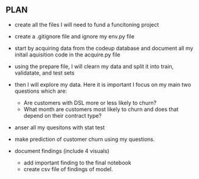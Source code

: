 ## PLAN

- create all the files I will need to fund a funcitoning project
- create a .gitignore file and ignore my env.py file
- start by acquiring data from the codeup database and document all my initail aquisition code in the acquire.py file
- using the prepare file, I will clearn my data and split it into train, validatate, and test sets
- then I will explore my data. Here it is important I focus on my main two questions which are:
    - Are customers with DSL more or less likely to churn?
    - What month are customers most likely to churn and does that depend on their contract type?

- anser all my quesitons with stat test
- make prediction of customer churn using my questions.
- document findings (include 4 visuals)
    - add important finding to the final notebook
    - create csv file of findings of model.